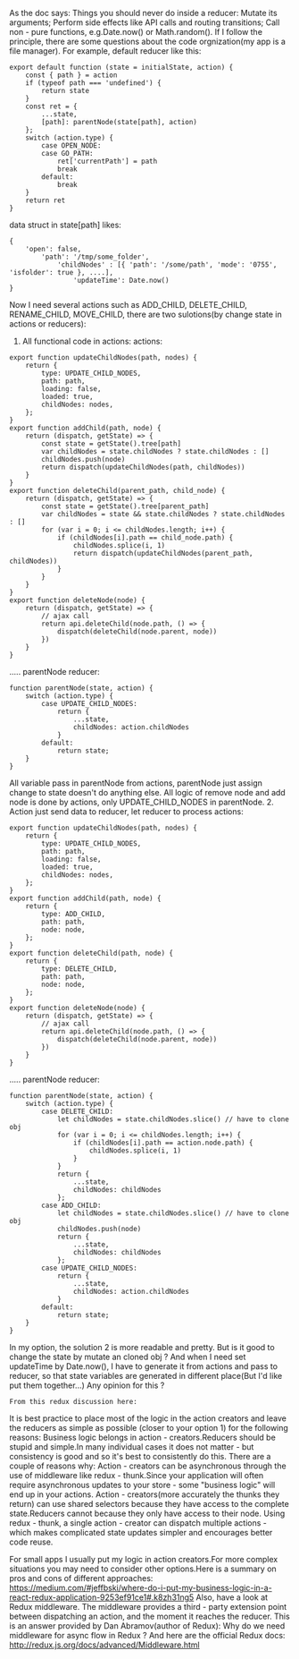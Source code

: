 As the doc says:
Things you should never do inside a reducer:
Mutate its arguments;
Perform side effects like API calls and routing transitions;
Call non - pure functions, e.g.Date.now() or Math.random().
If I follow the principle, there are some questions about the code orgnization(my app is a file manager).
For example,
default reducer like this:
```
export default function (state = initialState, action) {
    const { path } = action
    if (typeof path === 'undefined') {
        return state
    }
    const ret = {
        ...state,
        [path]: parentNode(state[path], action)
    };
    switch (action.type) {
        case OPEN_NODE:
        case GO_PATH:
            ret['currentPath'] = path
            break
        default:
            break
    }
    return ret
}
```
data struct in state[path] likes:
```
{
    'open': false,
        'path': '/tmp/some_folder',
            'childNodes' : [{ 'path': '/some/path', 'mode': '0755', 'isfolder': true }, ....],
                'updateTime': Date.now()
}
```
Now I need several actions such as ADD_CHILD, DELETE_CHILD, RENAME_CHILD, MOVE_CHILD, there are two sulotions(by change state in actions or reducers):
1. All functional code in actions:
actions:
```
export function updateChildNodes(path, nodes) {
    return {
        type: UPDATE_CHILD_NODES,
        path: path,
        loading: false,
        loaded: true,
        childNodes: nodes,
    };
}
export function addChild(path, node) {
    return (dispatch, getState) => {
        const state = getState().tree[path]
        var childNodes = state.childNodes ? state.childNodes : []
        childNodes.push(node)
        return dispatch(updateChildNodes(path, childNodes))
    }
}
export function deleteChild(parent_path, child_node) {
    return (dispatch, getState) => {
        const state = getState().tree[parent_path]
        var childNodes = state && state.childNodes ? state.childNodes : []
        for (var i = 0; i <= childNodes.length; i++) {
            if (childNodes[i].path == child_node.path) {
                childNodes.splice(i, 1)
                return dispatch(updateChildNodes(parent_path, childNodes))
            }
        }
    }
}
export function deleteNode(node) {
    return (dispatch, getState) => {
        // ajax call
        return api.deleteChild(node.path, () => {
            dispatch(deleteChild(node.parent, node))
        })
    }
}
```
.....
parentNode reducer:
```
function parentNode(state, action) {
    switch (action.type) {
        case UPDATE_CHILD_NODES:
            return {
                ...state,
                childNodes: action.childNodes
            }
        default:
            return state;
    }
}
```
All variable pass in parentNode from actions, parentNode just assign change to state doesn't do anything else.
All logic of remove node and add node is done by actions, only UPDATE_CHILD_NODES in parentNode.
2. Action just send data to reducer, let reducer to process
actions:
```
export function updateChildNodes(path, nodes) {
    return {
        type: UPDATE_CHILD_NODES,
        path: path,
        loading: false,
        loaded: true,
        childNodes: nodes,
    };
}
export function addChild(path, node) {
    return {
        type: ADD_CHILD,
        path: path,
        node: node,
    };
}
export function deleteChild(path, node) {
    return {
        type: DELETE_CHILD,
        path: path,
        node: node,
    };
}
export function deleteNode(node) {
    return (dispatch, getState) => {
        // ajax call
        return api.deleteChild(node.path, () => {
            dispatch(deleteChild(node.parent, node))
        })
    }
}
```
.....
parentNode reducer:
```
function parentNode(state, action) {
    switch (action.type) {
        case DELETE_CHILD:
            let childNodes = state.childNodes.slice() // have to clone obj
            for (var i = 0; i <= childNodes.length; i++) {
                if (childNodes[i].path == action.node.path) {
                    childNodes.splice(i, 1)
                }
            }
            return {
                ...state,
                childNodes: childNodes
            };
        case ADD_CHILD:
            let childNodes = state.childNodes.slice() // have to clone obj
            childNodes.push(node)
            return {
                ...state,
                childNodes: childNodes
            };
        case UPDATE_CHILD_NODES:
            return {
                ...state,
                childNodes: action.childNodes
            }
        default:
            return state;
    }
}
```
In my option, the solution 2 is more readable and pretty.
But is it good to change the state by mutate an cloned obj ? And when I need set updateTime by Date.now(), I have to generate it from actions and pass to reducer, so that state variables are generated in different place(But I'd like put them together...)
Any opinion for this ?

    From this redux discussion here:
It is best practice to place most of the logic in the action creators and leave the reducers as simple as possible (closer to your option 1)
for the following reasons:
    Business logic belongs in action - creators.Reducers should be stupid and simple.In many individual cases it does not matter - but consistency is good and so it's best to consistently do this. There are a couple of reasons why:
Action - creators can be asynchronous through the use of middleware like redux - thunk.Since your application will often require asynchronous updates to your store - some "business logic" will end up in your actions.
    Action - creators(more accurately the thunks they return) can use shared selectors because they have access to the complete state.Reducers cannot because they only have access to their node.
Using redux - thunk, a single action - creator can dispatch multiple actions - which makes complicated state updates simpler and encourages better code reuse.

For small apps I usually put my logic in action creators.For more complex situations you may need to consider other options.Here is a summary on pros and cons of different approaches: https://medium.com/#jeffbski/where-do-i-put-my-business-logic-in-a-react-redux-application-9253ef91ce1#.k8zh31ng5
Also, have a look at Redux middleware.
The middleware provides a third - party extension point between dispatching an action, and the moment it reaches the reducer.
This is an answer provided by Dan Abramov(author of Redux): Why do we need middleware for async flow in Redux ?
    And here are the official Redux docs: http://redux.js.org/docs/advanced/Middleware.html
